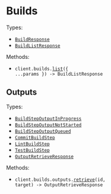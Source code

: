 # Builds

Types:

- <code><a href="./src/resources/builds/builds.ts">BuildResponse</a></code>
- <code><a href="./src/resources/builds/builds.ts">BuildListResponse</a></code>

Methods:

- <code title="get /v1/builds">client.builds.<a href="./src/resources/builds/builds.ts">list</a>({ ...params }) -> BuildListResponse</code>

## Outputs

Types:

- <code><a href="./src/resources/builds/outputs.ts">BuildStepOutputInProgress</a></code>
- <code><a href="./src/resources/builds/outputs.ts">BuildStepOutputNotStarted</a></code>
- <code><a href="./src/resources/builds/outputs.ts">BuildStepOutputQueued</a></code>
- <code><a href="./src/resources/builds/outputs.ts">CommitBuildStep</a></code>
- <code><a href="./src/resources/builds/outputs.ts">LintBuildStep</a></code>
- <code><a href="./src/resources/builds/outputs.ts">TestBuildStep</a></code>
- <code><a href="./src/resources/builds/outputs.ts">OutputRetrieveResponse</a></code>

Methods:

- <code title="get /v1/builds/{id}/outputs/{target}">client.builds.outputs.<a href="./src/resources/builds/outputs.ts">retrieve</a>(id, target) -> OutputRetrieveResponse</code>
